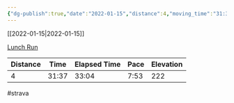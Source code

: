 ```yaml
---
{"dg-publish":true,"date":"2022-01-15","distance":4,"moving_time":"31:37","elapsed_time":"33:04","pace":"7:53","total_elevation_gain":222,"url":"https://www.strava.com/activities/6541011435","permalink":"/01-personal/strava/2022-01-15-lunch-run/","dgPassFrontmatter":true}
---
```



[[2022-01-15\|2022-01-15]]

[Lunch Run](https://www.strava.com/activities/6541011435)

| Distance | Time  | Elapsed Time | Pace | Elevation |
| -------- | ----- | ------------ | ---- | --------- |
| 4        | 31:37 | 33:04        | 7:53 | 222       |




#strava
